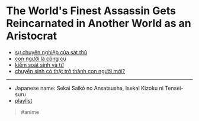# The World's Finest Assassin Gets Reincarnated in Another World as an Aristocrat

- [sự chuyên nghiệp của sát thủ](20220216231441.md)
- [con người là công cụ](20220216231352.md)
- [kiểm soát sinh và tử](20220216231251.md)
- [chuyển sinh có thật trở thành con người mới?](20220216231206.md)

---

- Japanese name: Sekai Saikō no Ansatsusha, Isekai Kizoku ni Tensei-suru
- [playlist](https://www.youtube.com/playlist?list=PLdM751AKK4aNZKavYFk3uWT7Sg1CqHp4q)

> #anime
